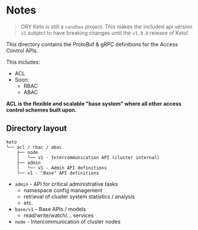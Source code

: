 # Notes

> ORY Keto is still a `sandbox` project.
This makes the included api version `v1` subject
to have breaking changes until the `v1.0.0` release of Keto!

This directory contains the ProtoBuf & gRPC definitions
for the Access Control APIs.

This includes:
- ACL
- Soon:
    - RBAC
    - ABAC
    
**ACL is the flexible and scalable "base system"
where all other access control schemes built upon.**

## Directory layout

```shell script
keto
└── acl / rbac / abac
    ├── node
    │   └── v1 - Intercommunication API (cluster internal)
    ├── admin
    │   └── v1 - Admin API definitions
    └── v1 - "Base" API definitions
```

- `admin` - API for critical administrative tasks
  - namespace config management
  - retrieval of cluster system statistics / analysis
  - etc.
- `base/v1` - Base APIs / models
  - read/write/watch/... services
- `node` - Intercommunication of cluster nodes